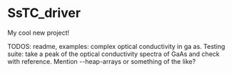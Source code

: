 # SsTC_driver
My cool new project!

TODOS: readme,
examples: complex optical conductivity in ga as.
Testing suite: take a peak
of the optical conductivity spectra of GaAs and check with reference.
Mention --heap-arrays or something of the like?
